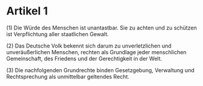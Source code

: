 # Artikel 1 

(1) Die Würde des Menschen ist unantastbar. Sie zu achten und zu 
schützen ist Verpflichtung aller staatlichen Gewalt. 

(2) Das Deutsche Volk bekennt sich darum zu unverletzlichen und 
unveräußerlichen Menschen, rechten als Grundlage jeder menschlichen 
Gemeinschaft, des Friedens und der Gerechtigkeit in der Welt. 

(3) Die nachfolgenden Grundrechte binden Gesetzgebung, Verwaltung und 
Rechtsprechung als unmittelbar geltendes Recht. 